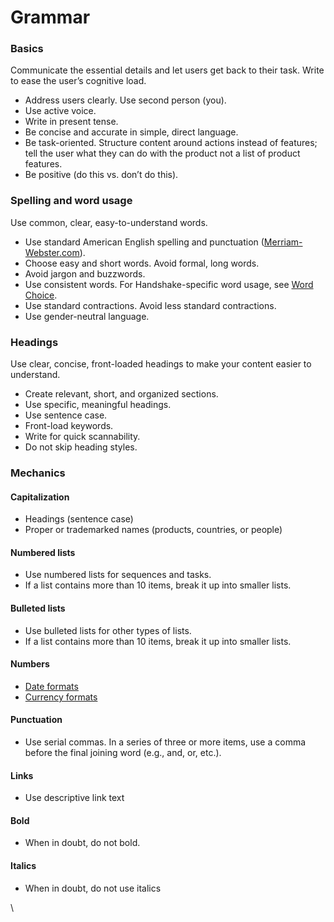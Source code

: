 # Grammar

### Basics <a href="#basics" id="basics"></a>

Communicate the essential details and let users get back to their task. Write to ease the user’s cognitive load.&#x20;

* Address users clearly. Use second person (you).
* Use active voice.&#x20;
* Write in present tense.&#x20;
* Be concise and accurate in simple, direct language. &#x20;
* Be task-oriented. Structure content around actions instead of features; tell the user what they can do with the product not a list of product features.&#x20;
* Be positive (do this vs. don’t do this).

### Spelling and word usage <a href="#spelling-and-word-usage" id="spelling-and-word-usage"></a>

Use common, clear, easy-to-understand words.

* Use standard American English spelling and punctuation ([Merriam-Webster.com](https://www.merriam-webster.com)).&#x20;
* Choose easy and short words. Avoid formal, long words.&#x20;
* Avoid jargon and buzzwords.&#x20;
* Use consistent words. For Handshake-specific word usage, see [Word Choice](https://anniewood.atlassian.net/wiki/spaces/SG/pages/1474561).
* Use standard contractions. Avoid less standard contractions.
* Use gender-neutral language.&#x20;

### Headings <a href="#headings" id="headings"></a>

Use clear, concise, front-loaded headings to make your content easier to understand.&#x20;

* Create relevant, short, and organized sections.
* Use specific, meaningful headings.&#x20;
* Use sentence case.
* Front-load keywords.
* Write for quick scannability.
* Do not skip heading styles.

### Mechanics <a href="#mechanics" id="mechanics"></a>

#### Capitalization <a href="#capitalization" id="capitalization"></a>

* Headings (sentence case)
* Proper or trademarked names (products, countries, or people)

#### Numbered lists <a href="#numbered-lists" id="numbered-lists"></a>

* Use numbered lists for sequences and tasks.&#x20;
* If a list contains more than 10 items, break it up into smaller lists.&#x20;

#### Bulleted lists <a href="#bulleted-lists" id="bulleted-lists"></a>

* Use bulleted lists for other types of lists.&#x20;
* If a list contains more than 10 items, break it up into smaller lists.&#x20;

#### Numbers <a href="#numbers" id="numbers"></a>

* [Date formats](styles/date-formats.md)
* [Currency formats](styles/currency-formats.md)

#### Punctuation <a href="#punctuation" id="punctuation"></a>

* Use serial commas. In a series of three or more items, use a comma before the final joining word (e.g., and, or, etc.).

#### Links <a href="#links" id="links"></a>

* Use descriptive link text

#### Bold <a href="#bold" id="bold"></a>

* When in doubt, do not bold.&#x20;

#### Italics <a href="#italics" id="italics"></a>

* When in doubt, do not use italics

\
